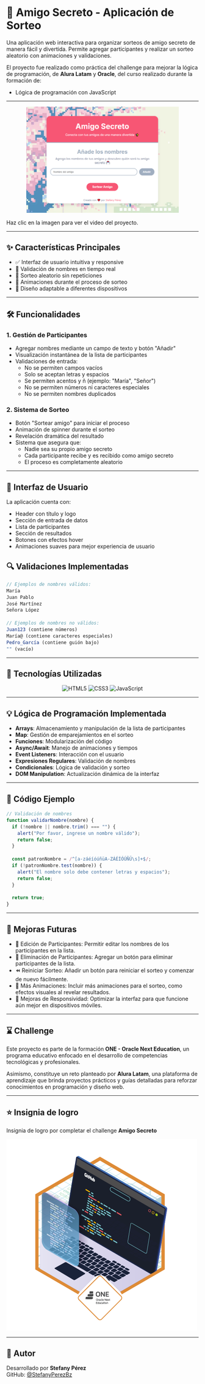 # 🎁 Amigo Secreto - Aplicación de Sorteo

Una aplicación web interactiva para organizar sorteos de amigo secreto de manera fácil y divertida. Permite agregar participantes y realizar un sorteo aleatorio con animaciones y validaciones.

El proyecto fue realizado como práctica del challenge para mejorar la lógica de programación, de **Alura Latam** y **Oracle**, del curso realizado durante la formación de:

- Lógica de programación con JavaScript

---

<p align="center">
  <img src="./preview.png" alt="Vista previa del challenge" width="400"/>
</p>


Haz clic en la imagen para ver el video del proyecto.

---

## ✨ Características Principales

- ✅ Interfaz de usuario intuitiva y responsive
- 🎯 Validación de nombres en tiempo real
- 🎲 Sorteo aleatorio sin repeticiones
- 🔄 Animaciones durante el proceso de sorteo
- 📱 Diseño adaptable a diferentes dispositivos

---

## 🛠️ Funcionalidades

### 1. Gestión de Participantes

- Agregar nombres mediante un campo de texto y botón "Añadir"
- Visualización instantánea de la lista de participantes
- Validaciones de entrada:
  - No se permiten campos vacíos
  - Solo se aceptan letras y espacios
  - Se permiten acentos y ñ (ejemplo: "María", "Señor")
  - No se permiten números ni caracteres especiales
  - No se permiten nombres duplicados

### 2. Sistema de Sorteo

- Botón "Sortear amigo" para iniciar el proceso
- Animación de spinner durante el sorteo
- Revelación dramática del resultado
- Sistema que asegura que:
  - Nadie sea su propio amigo secreto
  - Cada participante recibe y es recibido como amigo secreto
  - El proceso es completamente aleatorio

---

## 🎨 Interfaz de Usuario

La aplicación cuenta con:

- Header con título y logo
- Sección de entrada de datos
- Lista de participantes
- Sección de resultados
- Botones con efectos hover
- Animaciones suaves para mejor experiencia de usuario

## 🔍 Validaciones Implementadas

```javascript
// Ejemplos de nombres válidos:
María
Juan Pablo
José Martínez
Señora López

// Ejemplos de nombres no válidos:
Juan123 (contiene números)
María@ (contiene caracteres especiales)
Pedro_García (contiene guión bajo)
"" (vacío)
```

---

## 🚀 Tecnologías Utilizadas

<p align="center">
  <img src="https://img.icons8.com/?size=100&id=20909&format=png&color=000000" alt="HTML5" width="80" title="HTML5"/>
  <img src="https://img.icons8.com/?size=100&id=21278&format=png&color=000000" alt="CSS3" width="80" title="CSS3"/>
  <img src="https://img.icons8.com/?size=100&id=108784&format=png&color=000000" alt="JavaScript" width="80" title="JavaScript"/>
</p>

---

## 💡 Lógica de Programación Implementada

- **Arrays**: Almacenamiento y manipulación de la lista de participantes
- **Map**: Gestión de emparejamientos en el sorteo
- **Funciones**: Modularización del código
- **Async/Await**: Manejo de animaciones y tiempos
- **Event Listeners**: Interacción con el usuario
- **Expresiones Regulares**: Validación de nombres
- **Condicionales**: Lógica de validación y sorteo
- **DOM Manipulation**: Actualización dinámica de la interfaz

---

## 📝 Código Ejemplo

```javascript
// Validación de nombres
function validarNombre(nombre) {
  if (!nombre || nombre.trim() === "") {
    alert("Por favor, ingrese un nombre válido");
    return false;
  }

  const patronNombre = /^[a-záéíóúñüA-ZÁÉÍÓÚÑÜ\s]+$/;
  if (!patronNombre.test(nombre)) {
    alert("El nombre solo debe contener letras y espacios");
    return false;
  }

  return true;
}
```

---

## 🔮 Mejoras Futuras

- 📝 Edición de Participantes: Permitir editar los nombres de los participantes en la lista.
- 🚮 Eliminación de Participantes: Agregar un botón para eliminar participantes de la lista.
- ⏪ Reiniciar Sorteo: Añadir un botón para reiniciar el sorteo y comenzar de nuevo fácilmente.
- 🎨 Más Animaciones: Incluir más animaciones para el sorteo, como efectos visuales al revelar resultados.
- 📱 Mejoras de Responsividad: Optimizar la interfaz para que funcione aún mejor en dispositivos móviles.

---

## ⌛​ Challenge

Este proyecto es parte de la formación **ONE - Oracle Next Education**, un programa educativo enfocado en el desarrollo de competencias tecnológicas y profesionales.

Asimismo, constituye un reto planteado por **Alura Latam**, una plataforma de aprendizaje que brinda proyectos prácticos y guías detalladas para reforzar conocimientos en programación y diseño web.

---

## ⭐​ Insignia de logro

Insignia de logro por completar el challenge **Amigo Secreto**

![Vista de insignia](./assets/insignia.webp)

---

## 👤 Autor

Desarrollado por **Stefany Pérez**  
GitHub: [@StefanyPerezBz](https://github.com/StefanyPerezBz)
